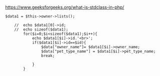 https://www.geeksforgeeks.org/what-is-stdclass-in-php/

	$data1 = $this->owner->lists();

		//	echo $data1[0]->id;
		//	echo sizeof($data1);
			for($i=0;$i<sizeof($data1);$i++){
			    echo $data1[$i]->id.'<br>';
				if($data1[$i]->id==$id){
					$data["owner_name"]= $data1[$i]->owner_name;	
					$data["pet_type_name"] = $data1[$i]->pet_type_name;	
					break;

				}		
			} 

            